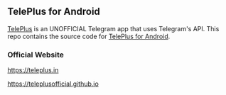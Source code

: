 ## TelePlus for Android

[TelePlus](https://teleplus.in) is an UNOFFICIAL Telegram app that uses Telegram's API.
This repo contains the source code for [TelePlus for Android](https://play.google.com/store/apps/details?id=in.teleplus).

### Official Website

https://teleplus.in

https://teleplusofficial.github.io

